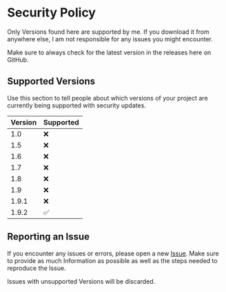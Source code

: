 # Security Policy

Only Versions found here are supported by me. If you download it from anywhere else, I am not responsible for any issues you might encounter.

Make sure to always check for the latest version in the releases here on GitHub.

## Supported Versions

Use this section to tell people about which versions of your project are
currently being supported with security updates.

| Version | Supported          |
| ------- | ------------------ |
| 1.0     | :x:                |
| 1.5     | :x:                |
| 1.6     | :x:                |
| 1.7     | :x:                |
| 1.8     | :x:                |
| 1.9     | :x:                |
| 1.9.1   | :x:                |
| 1.9.2   | :white_check_mark: |

## Reporting an Issue

If you encounter any issues or errors, please open a new [Issue](https://github.com/Julexar/Mir4-Bot/issues). 
Make sure to provide as much Information as possible as well as the steps needed to reproduce the Issue.

Issues with unsupported Versions will be discarded.
